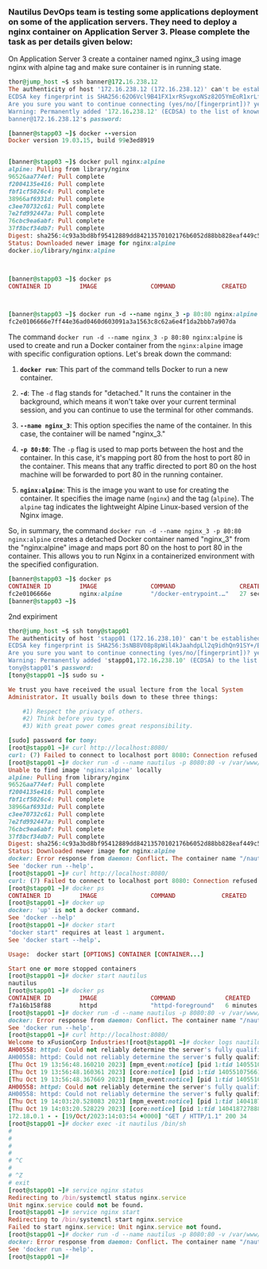 ### Nautilus DevOps team is testing some applications deployment on some of the application servers. They need to deploy a nginx container on Application Server 3. Please complete the task as per details given below:


On Application Server 3 create a container named nginx_3 using image nginx with alpine tag and make sure container is in running state.

```ruby
thor@jump_host ~$ ssh banner@172.16.238.12
The authenticity of host '172.16.238.12 (172.16.238.12)' can't be established.
ECDSA key fingerprint is SHA256:62O6Vcl9B41FX1xrRSvgxoNSz82O5YmEoR1xrLflzG4.
Are you sure you want to continue connecting (yes/no/[fingerprint])? yes
Warning: Permanently added '172.16.238.12' (ECDSA) to the list of known hosts.
banner@172.16.238.12's password: 

[banner@stapp03 ~]$ docker --version
Docker version 19.03.15, build 99e3ed8919


[banner@stapp03 ~]$ docker pull nginx:alpine
alpine: Pulling from library/nginx
96526aa774ef: Pull complete 
f2004135e416: Pull complete 
fbf1cf5026c4: Pull complete 
38966af6931d: Pull complete 
c3ee70732c61: Pull complete 
7e2fd992447a: Pull complete 
76cbc9ea6abf: Pull complete 
37f8bcf34db7: Pull complete 
Digest: sha256:4c93a3bd8bf95412889dd84213570102176b6052d88bb828eaf449c56aca55ef
Status: Downloaded newer image for nginx:alpine
docker.io/library/nginx:alpine



[banner@stapp03 ~]$ docker ps
CONTAINER ID        IMAGE               COMMAND             CREATED             STATUS              PORTS               NAMES



[banner@stapp03 ~]$ docker run -d --name nginx_3 -p 80:80 nginx:alpine
fc2e0106666e7ff44e36ad0460d603091a3a1563c8c62a6e4f1da2bbb7a907da
```
The command `docker run -d --name nginx_3 -p 80:80 nginx:alpine` is used to create and run a Docker container from the `nginx:alpine` image with specific configuration options. Let's break down the command:

1. **`docker run`**: This part of the command tells Docker to run a new container.

2. **`-d`**: The `-d` flag stands for "detached." It runs the container in the background, which means it won't take over your current terminal session, and you can continue to use the terminal for other commands.

3. **`--name nginx_3`**: This option specifies the name of the container. In this case, the container will be named "nginx_3."

4. **`-p 80:80`**: The `-p` flag is used to map ports between the host and the container. In this case, it's mapping port 80 from the host to port 80 in the container. This means that any traffic directed to port 80 on the host machine will be forwarded to port 80 in the running container.

5. **`nginx:alpine`**: This is the image you want to use for creating the container. It specifies the image name (`nginx`) and the tag (`alpine`). The `alpine` tag indicates the lightweight Alpine Linux-based version of the Nginx image.

So, in summary, the command `docker run -d --name nginx_3 -p 80:80 nginx:alpine` creates a detached Docker container named "nginx_3" from the "nginx:alpine" image and maps port 80 on the host to port 80 in the container. This allows you to run Nginx in a containerized environment with the specified configuration.


```ruby
[banner@stapp03 ~]$ docker ps
CONTAINER ID        IMAGE               COMMAND                  CREATED             STATUS              PORTS                NAMES
fc2e0106666e        nginx:alpine        "/docker-entrypoint.…"   27 seconds ago      Up 26 seconds       0.0.0.0:80->80/tcp   nginx_3
[banner@stapp03 ~]$ 
```






2nd expiriment 
```ruby
thor@jump_host ~$ ssh tony@stapp01
The authenticity of host 'stapp01 (172.16.238.10)' can't be established.
ECDSA key fingerprint is SHA256:3sNB8V08p8pWil4kJaahdpLl2q9idhQn91SY+/B27/A.
Are you sure you want to continue connecting (yes/no/[fingerprint])? yes
Warning: Permanently added 'stapp01,172.16.238.10' (ECDSA) to the list of known hosts.
tony@stapp01's password: 
[tony@stapp01 ~]$ sudo su -

We trust you have received the usual lecture from the local System
Administrator. It usually boils down to these three things:

    #1) Respect the privacy of others.
    #2) Think before you type.
    #3) With great power comes great responsibility.

[sudo] password for tony: 
[root@stapp01 ~]# curl http://localhost:8080/
curl: (7) Failed to connect to localhost port 8080: Connection refused
[root@stapp01 ~]# docker run -d --name nautilus -p 8080:80 -v /var/www/html:/usr/local/apache2/htdocs nginx:alpine
Unable to find image 'nginx:alpine' locally
alpine: Pulling from library/nginx
96526aa774ef: Pull complete 
f2004135e416: Pull complete 
fbf1cf5026c4: Pull complete 
38966af6931d: Pull complete 
c3ee70732c61: Pull complete 
7e2fd992447a: Pull complete 
76cbc9ea6abf: Pull complete 
37f8bcf34db7: Pull complete 
Digest: sha256:4c93a3bd8bf95412889dd84213570102176b6052d88bb828eaf449c56aca55ef
Status: Downloaded newer image for nginx:alpine
docker: Error response from daemon: Conflict. The container name "/nautilus" is already in use by container "f7a16b158f88bd4d640eb5d2d4ee6fb91a84b975428feec58578210914d295b3". You have to remove (or rename) that container to be able to reuse that name.
See 'docker run --help'.
[root@stapp01 ~]# curl http://localhost:8080/
curl: (7) Failed to connect to localhost port 8080: Connection refused
[root@stapp01 ~]# docker ps
CONTAINER ID        IMAGE               COMMAND             CREATED             STATUS              PORTS               NAMES
[root@stapp01 ~]# docker up
docker: 'up' is not a docker command.
See 'docker --help'
[root@stapp01 ~]# docker start
"docker start" requires at least 1 argument.
See 'docker start --help'.

Usage:  docker start [OPTIONS] CONTAINER [CONTAINER...]

Start one or more stopped containers
[root@stapp01 ~]# docker start nautilus
nautilus
[root@stapp01 ~]# docker ps
CONTAINER ID        IMAGE               COMMAND              CREATED             STATUS              PORTS                  NAMES
f7a16b158f88        httpd               "httpd-foreground"   6 minutes ago       Up 7 seconds        0.0.0.0:8080->80/tcp   nautilus
[root@stapp01 ~]# docker run -d --name nautilus -p 8080:80 -v /var/www/html:/usr/local/apache2/htdocs nginx:alpine
docker: Error response from daemon: Conflict. The container name "/nautilus" is already in use by container "f7a16b158f88bd4d640eb5d2d4ee6fb91a84b975428feec58578210914d295b3". You have to remove (or rename) that container to be able to reuse that name.
See 'docker run --help'.
[root@stapp01 ~]# curl http://localhost:8080/
Welcome to xFusionCorp Industries![root@stapp01 ~]# docker logs nautilus
AH00558: httpd: Could not reliably determine the server's fully qualified domain name, using 172.18.0.2. Set the 'ServerName' directive globally to suppress this message
AH00558: httpd: Could not reliably determine the server's fully qualified domain name, using 172.18.0.2. Set the 'ServerName' directive globally to suppress this message
[Thu Oct 19 13:56:48.160210 2023] [mpm_event:notice] [pid 1:tid 140551075661696] AH00489: Apache/2.4.57 (Unix) configured -- resuming normal operations
[Thu Oct 19 13:56:48.160361 2023] [core:notice] [pid 1:tid 140551075661696] AH00094: Command line: 'httpd -D FOREGROUND'
[Thu Oct 19 13:56:48.367669 2023] [mpm_event:notice] [pid 1:tid 140551075661696] AH00492: caught SIGWINCH, shutting down gracefully
AH00558: httpd: Could not reliably determine the server's fully qualified domain name, using 172.18.0.2. Set the 'ServerName' directive globally to suppress this message
AH00558: httpd: Could not reliably determine the server's fully qualified domain name, using 172.18.0.2. Set the 'ServerName' directive globally to suppress this message
[Thu Oct 19 14:03:20.528083 2023] [mpm_event:notice] [pid 1:tid 140418727888768] AH00489: Apache/2.4.57 (Unix) configured -- resuming normal operations
[Thu Oct 19 14:03:20.528229 2023] [core:notice] [pid 1:tid 140418727888768] AH00094: Command line: 'httpd -D FOREGROUND'
172.18.0.1 - - [19/Oct/2023:14:03:54 +0000] "GET / HTTP/1.1" 200 34
[root@stapp01 ~]# docker exec -it nautilus /bin/sh
# 
# 
# 
# 
# ^C
# 
# ^Z
# exit
[root@stapp01 ~]# service nginx status
Redirecting to /bin/systemctl status nginx.service
Unit nginx.service could not be found.
[root@stapp01 ~]# service nginx start
Redirecting to /bin/systemctl start nginx.service
Failed to start nginx.service: Unit nginx.service not found.
[root@stapp01 ~]# docker run -d --name nautilus -p 8080:80 -v /var/www/html:/usr/local/apache2/htdocs nginx:alpine
docker: Error response from daemon: Conflict. The container name "/nautilus" is already in use by container "f7a16b158f88bd4d640eb5d2d4ee6fb91a84b975428feec58578210914d295b3". You have to remove (or rename) that container to be able to reuse that name.
See 'docker run --help'.
[root@stapp01 ~]# 
```
